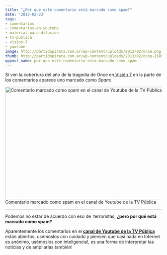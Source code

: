 ```yaml
---
title: "¿Por qué este comentario está marcado como spam?"
date: '2013-02-23'
tags:
- comentarios
- comentarios-en-youtube
- material-para-difusion
- tv-publica
- vision-7
- youtube
image: http://partidopirata.com.ar/wp-content/uploads/2013/02/once.png
thumb: http://partidopirata.com.ar/wp-content/uploads/2013/02/once-150x150.png
wppost_name: por-que-este-comentario-esta-marcado-como-spam
---
```


Si ven la cobertura del año de la tragedia de Once en<a href="https://www.youtube.com/watch?v=YlzCVs1FAkk" target="_blank"> Visión 7</a> en la parte de los comentarios aparece uno marcado como <i>Spam</i>:

<a href="http://partidopirata.com.ar/wp-content/uploads/2013/02/once.png"><img class="size-full wp-image-8526" alt="Comentario marcado como spam en el canal de Youtube de la TV Pública" src="http://partidopirata.com.ar/wp-content/uploads/2013/02/once.png" width="810" height="362" /></a> Comentario marcado como spam en el canal de Youtube de la TV Pública


<hr />

Podemos no estar de acuerdo con eso de  terroristas, <strong><a href="http://ar.groups.yahoo.com/group/librosgratis/spam">¿</a>pero por qué está marcado como spam?</strong>

Aparentemente los comentarios en el <strong><a href="https://www.youtube.com/user/TVPublicaArgentina/videos?view=0" target="_blank">canal de Youtube de la TV Pública</a> </strong>están abiertos, usémoslos con cuidado y piensen que casi nada en Internet es anónimo, usémoslos con inteligencia!, es una forma de interpretar las noticias y de ampliarlas también!
